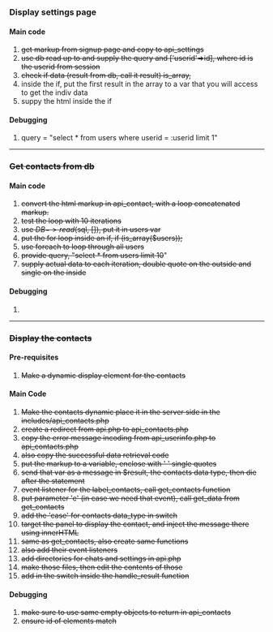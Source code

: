 ### Display settings page
#### Main code
1. ~~get markup from signup page and copy to 
api_settings~~
2. ~~use db read up to and supply the query and 
['userid'=>id], 
where id is the userid from session~~
3. ~~check if data (result from db, call it result) 
is_array,~~
4. inside the if, put the first result in the array
to a var that you will access to get the indiv data
5. suppy the html inside the if

#### Debugging
1. query = "select * from users where userid = 
:userid limit 1"

---
### ~~Get contacts from db~~
#### Main code
1. ~~convert the html markup in api_contact, with a 
loop concatenated markup.~~
2. ~~test the loop with 10 iterations~~
3. ~~use $DB->read($sql, []), put it in users var~~
4. ~~put the for loop inside an if, if 
(is_array($users));~~
5. ~~use foreach to loop through all users~~
6. ~~provide query, "select * from users limit 10~~"
7. ~~supply actual data to each iteration, double quote
on the outside and single on the inside~~

#### Debugging
1. 

---
### ~~Display the contacts~~
#### Pre-requisites
1. ~~Make a dynamic display element for the contacts~~
#### Main Code
1. ~~Make the contacts dynamic place it in the server 
side
   in the includes/api_contacts.php~~ <br>
2. ~~create a redirect from api.php to api_contacts.php~~
3. ~~copy the error message incoding from api_userinfo.php to api_contacts.php~~
4. ~~also copy the successful data retrieval code~~
5. ~~put the markup to a variable, enclose with ' ' 
single quotes~~
6. ~~send that var as a message in $result, the contacts
data type, then die after the statement~~
7. ~~event listener for the label_contacts, call 
get_contacts function~~
8. ~~put parameter 'e' (in case we need that event), 
call get_data from get_contacts~~
9. ~~add the 'case' for contacts data_type in switch~~
10. ~~target the panel to display the contact, and inject
the message there using innerHTML~~
11. ~~same as get_contacts, also create same functions~~
12. ~~also add their event listeners~~
13. ~~add directories for chats and settings in api.php~~
14. ~~make those files, then edit the contents of those~~
15. ~~add in the switch inside the handle_result function~~
#### Debugging
1. ~~make sure to use same empty objects to return in 
api_contacts~~
2. ~~ensure id of elements match~~
